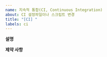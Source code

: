 ```yaml
---
name: 지속적 통합(CI, Continuous Integration)
about: CI 설정파일이나 스크립트 변경
title: "[CI] "
labels: ci
---
```


**설명**
<!--
    CI/CD 시스템에 무엇을 변경해야 하고 왜 변경해야하는지 이유를 설명해주세요.

    Examples:
        1. ...를 변경하였고, ...를 추가하였습니다.
        2. 이 작업은 ...를 위한 작업입니다.
        3. ...
-->

**제약 사항**
<!--
    이 이슈를 해결 할 때 제약 사항을 적어 주세요, 그 제약 사항을 지키면서 이슈를 해결해야 합니다.

    Examples:
        1. 이전처럼 CI가 문제없이 통과되어야 합니다.
        2. 이전처럼 CD가 문제없이 통과되어야 합니다.
        3. ...
-->
